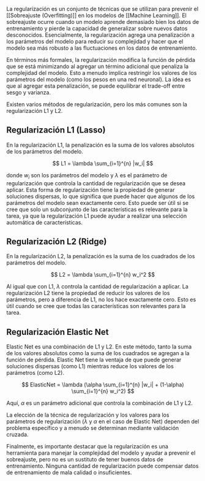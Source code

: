 La regularización es un conjunto de técnicas que se utilizan para prevenir el [[Sobreajuste (Overfitting)]] en los modelos de [[Machine Learning]]. El sobreajuste ocurre cuando un modelo aprende demasiado bien los datos de entrenamiento y pierde la capacidad de generalizar sobre nuevos datos desconocidos. Esencialmente, la regularización agrega una penalización a los parámetros del modelo para reducir su complejidad y hacer que el modelo sea más robusto a las fluctuaciones en los datos de entrenamiento.

En términos más formales, la regularización modifica la función de pérdida que se está minimizando al agregar un término adicional que penaliza la complejidad del modelo. Esto a menudo implica restringir los valores de los parámetros del modelo (como los pesos en una red neuronal). La idea es que al agregar esta penalización, se puede equilibrar el trade-off entre sesgo y varianza.

Existen varios métodos de regularización, pero los más comunes son la regularización L1 y L2.

## Regularización L1 (Lasso)

En la regularización L1, la penalización es la suma de los valores absolutos de los parámetros del modelo. 

$$ L1 = \lambda \sum_{i=1}^{n} |w_i| $$

donde $w_i$ son los parámetros del modelo y $\lambda$ es el parámetro de regularización que controla la cantidad de regularización que se desea aplicar. Esta forma de regularización tiene la propiedad de generar soluciones dispersas, lo que significa que puede hacer que algunos de los parámetros del modelo sean exactamente cero. Esto puede ser útil si se cree que solo un subconjunto de las características es relevante para la tarea, ya que la regularización L1 puede ayudar a realizar una selección automática de características.

## Regularización L2 (Ridge)

En la regularización L2, la penalización es la suma de los cuadrados de los parámetros del modelo. 

$$ L2 = \lambda \sum_{i=1}^{n} w_i^2 $$

Al igual que con L1, $\lambda$ controla la cantidad de regularización a aplicar. La regularización L2 tiene la propiedad de reducir los valores de los parámetros, pero a diferencia de L1, no los hace exactamente cero. Esto es útil cuando se cree que todas las características son relevantes para la tarea.

## Regularización Elastic Net

Elastic Net es una combinación de L1 y L2. En este método, tanto la suma de los valores absolutos como la suma de los cuadrados se agregan a la función de pérdida. Elastic Net tiene la ventaja de que puede generar soluciones dispersas (como L1) mientras reduce los valores de los parámetros (como L2). 

$$ ElasticNet = \lambda (\alpha \sum_{i=1}^{n} |w_i| + (1-\alpha) \sum_{i=1}^{n} w_i^2) $$

Aquí, $\alpha$ es un parámetro adicional que controla la combinación de L1 y L2.

La elección de la técnica de regularización y los valores para los parámetros de regularización ($\lambda$ y $\alpha$ en el caso de Elastic Net) dependen del problema específico y a menudo se determinan mediante validación cruzada.

Finalmente, es importante destacar que la regularización es una herramienta para manejar la complejidad del modelo y ayudar a prevenir el sobreajuste, pero no es un sustituto de tener buenos datos de entrenamiento. Ninguna cantidad de regularización puede compensar datos de entrenamiento de mala calidad o insuficientes.
